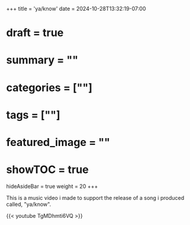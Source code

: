 +++
title = 'ya/know'
date = 2024-10-28T13:32:19-07:00
# draft = true
# summary = ""
# categories = [""]
# tags = [""]
# featured_image = ""
# showTOC = true
hideAsideBar = true
weight = 20 
+++

This is a music video i made to support the release of a song i produced called, "ya/know".

{{< youtube TgMDhmti6VQ >}}

<!--more-->